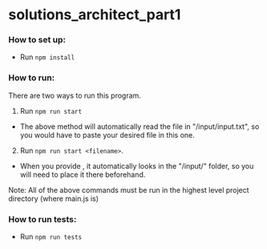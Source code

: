 # solutions_architect_part1

### How to set up:
- Run `npm install`

### How to run:
There are two ways to run this program.
1) Run `npm run start`
- The above method will automatically read the file in "/input/input.txt", so you would have to paste your desired file in this one. 
2) Run `npm run start <filename>`. 
- When you provide <filename>, it automatically looks in the "/input/" folder, so you will need to place it there beforehand. 

Note: All of the above commands must be run in the highest level project directory (where main.js is)

### How to run tests:
- Run `npm run tests`
